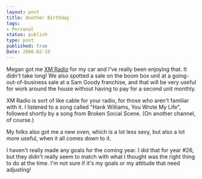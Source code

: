 ```yaml
---
layout: post
title: Another Birthday
tags:
- Personal
status: publish
type: post
published: true
Date: 2006-02-16
---
```

Megan got me [XM Radio](http://www.xmradio.com/) for my car and I've really been enjoying that.  It didn't take long!  We also spotted a sale on the boom box unit at a going-out-of-business sale at a Sam Goody franchise, and that will be very useful for work around the house without having to pay for a second unit monthly.

XM Radio is sort of like cable for your radio, for those who aren't familiar with it.  I listened to a song called "Hank Williams, You Wrote My Life", followed shortly by a song from Broken Social Scene.  (On another channel, of course.)

My folks also got me a new oven, which is a lot less sexy, but also a lot more useful, when it all comes down to it.

I haven't really made any goals for the coming year.  I did that for year #26, but they didn't really seem to match with what I thought was the right thing to do at the time.  I'm not sure if it's my goals or my attitude that need adjusting!
